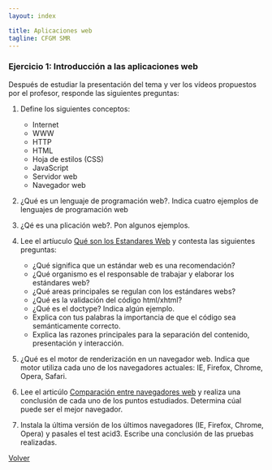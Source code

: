 ```yaml
---
layout: index

title: Aplicaciones web
tagline: CFGM SMR
---
```


### Ejercicio 1: Introducción a las aplicaciones web

Después de estudiar la presentación del tema y ver los vídeos propuestos por el profesor, responde las siguientes preguntas:

1. Define los siguientes conceptos:

	* Internet
	* WWW
	* HTTP
	* HTML
	* Hoja de estilos (CSS)
	* JavaScript
	* Servidor web
	* Navegador web

2. ¿Qué es un lenguaje de programación web?. Indica cuatro ejemplos de lenguajes de programación web

3. ¿Qé es una plicación web?. Pon algunos ejemplos.

4. Lee el artíuculo [Qué son los Estandares Web](http://alfonsocatron.com.ar/2007/07/19/que-son-los-estandares-web-una-explicacion-sintetica-de-lo-que-abarca-el-termino/) y contesta las siguientes preguntas:

	* ¿Qué significa que un estándar web es una recomendación?
	* ¿Qué organismo es el responsable de trabajar y elaborar los estándares web?
	* ¿Qué areas principales se regulan con los estándares webs?
	* ¿Qué es la validación del código html/xhtml?
	* ¿Qué es el doctype? Indica algún ejemplo.
	* Explica con tus palabras la importancia de que el código sea semánticamente correcto.
	* Explica las razones principales para la separación del contenido, presentación y interacción.


5. ¿Qué es el motor de renderización en un navegador web. Indica que motor utiliza cada uno de los navegadores actuales: IE, Firefox, Chrome, Opera, Safari.

6. Lee el articúlo [Comparación entre navegadores web](http://www.genbeta.com/comparativa/comparamos-velocidad-rendimiento-y-mas-de-internet-explorer-chrome-firefox-y-opera) y realiza una conclusión de cada uno de los puntos estudiados. Determina cúal puede ser el mejor navegador.


7. Instala la última versión de los últimos navegadores (IE, Firefox, Chrome, Opera) y pasales el test acid3. Escribe una conclusión de las pruebas realizadas.

[Volver](index)